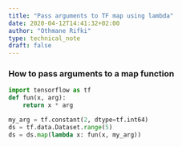 ```yaml
---
title: "Pass arguments to TF map using lambda"
date: 2020-04-12T14:41:32+02:00
author: "Othmane Rifki"
type: technical_note
draft: false
---
```

### How to pass arguments to a map function


```python
import tensorflow as tf
def fun(x, arg):
    return x * arg

my_arg = tf.constant(2, dtype=tf.int64)
ds = tf.data.Dataset.range(5)
ds = ds.map(lambda x: fun(x, my_arg))
```
